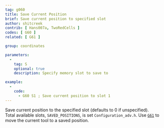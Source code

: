```yaml
---
tag: g060
title: Save Current Position
brief: Save current position to specified slot
author: shitcreek
contrib: [ Hans007a, TwoRedCells ]
codes: [ G60 ]
related: [ G61 ]

group: coordinates

parameters:
  -
    tag: S
    optional: true
    description: Specify memory slot to save to

example:
  -
    code:
      - G60 S1 ; Save current position to slot 1
---
```


Save current position to the specified slot (defaults to 0 if unspecified). Total available slots, `SAVED_POSITIONS`, is set `Configuration_adv.h`. Use [`G61`](/docs/gcode/G061.html) to move the current tool to a saved position.
